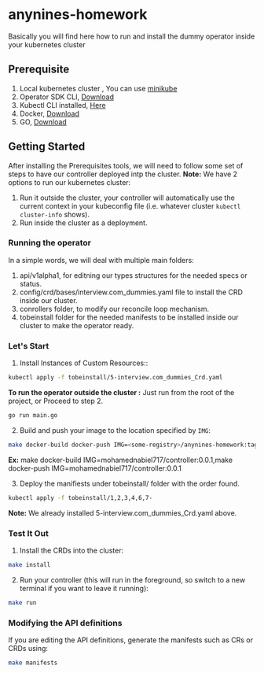 # anynines-homework
Basically you will find here how to run and install the dummy operator inside your kubernetes cluster

## Prerequisite
1. Local kubernetes cluster ,  You can use [minikube](https://minikube.sigs.k8s.io/docs/start/)
2. Operator SDK CLI, [Download](https://sdk.operatorframework.io/docs/installation/)
3. Kubectl CLI installed, [Here](https://kubernetes.io/docs/tasks/tools/install-kubectl-linux/)
4. Docker, [Download](https://docs.docker.com/get-docker/)
5. GO, [Download](https://go.dev/dl/)

## Getting Started
After installing the Prerequisites tools, we will need to follow some set of steps to have our controller deployed intp the cluster.
**Note:** We have 2 options to run our kubernetes cluster:
1. Run it outside the cluster, your controller will automatically use the current context in your kubeconfig file (i.e. whatever cluster `kubectl cluster-info` shows).
2. Run inside the cluster as a deployment.


### Running the operator
In a simple words, we will deal with multiple main folders:
1. api/v1alpha1, for editning our types structures for the needed specs or status.
2. config/crd/bases/interview.com_dummies.yaml file to install the CRD inside our cluster.
3. conrollers folder, to modify our reconcile loop mechanism.
4. tobeinstall folder for the needed manifests to be installed inside our cluster to make the operator ready.

### Let's Start
1. Install Instances of Custom Resources::
```sh
kubectl apply -f tobeinstall/5-interview.com_dummies_Crd.yaml
```
**To run the operator outside the cluster :** Just run from the root of the project, or Proceed to step 2.
```sh
go run main.go
```
2. Build and push your image to the location specified by `IMG`:
	
```sh
make docker-build docker-push IMG=<some-registry>/anynines-homework:tag
```
**Ex:**	make docker-build IMG=mohamednabiel717/controller:0.0.1,make docker-push IMG=mohamednabiel717/controller:0.0.1

3. Deploy the manifiests under tobeinstall/ folder with the order found.

```sh
kubectl apply -f tobeinstall/1,2,3,4,6,7-
```
**Note:** We already installed 5-interview.com_dummies_Crd.yaml above.


### Test It Out 
1. Install the CRDs into the cluster:

```sh
make install
```

2. Run your controller (this will run in the foreground, so switch to a new terminal if you want to leave it running):

```sh
make run
```

### Modifying the API definitions
If you are editing the API definitions, generate the manifests such as CRs or CRDs using:

```sh
make manifests
```
